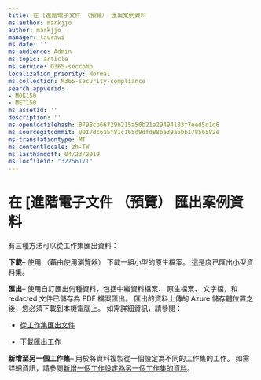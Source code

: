 ```yaml
---
title: 在 [進階電子文件 （預覽） 匯出案例資料
ms.author: markjjo
author: markjjo
manager: laurawi
ms.date: ''
ms.audience: Admin
ms.topic: article
ms.service: O365-seccomp
localization_priority: Normal
ms.collection: M365-security-compliance
search.appverid:
- MOE150
- MET150
ms.assetid: ''
description: ''
ms.openlocfilehash: 0798cb66729b215a50b21a29494183f7eed5d1d6
ms.sourcegitcommit: 0017dc6a5f81c165d9dfd88be39a6bb17856582e
ms.translationtype: MT
ms.contentlocale: zh-TW
ms.lasthandoff: 04/23/2019
ms.locfileid: "32256171"
---
```

# <a name="export-case-data-in-advanced-ediscovery-preview"></a>在 [進階電子文件 （預覽） 匯出案例資料

有三種方法可以從工作集匯出資料：

**下載**– 使用 （藉由使用瀏覽器） 下載一組小型的原生檔案。 這是度已匯出小型資料集。

**匯出**– 使用自訂匯出何種資料，包括中繼資料檔案、 原生檔案、 文字檔，和 redacted 文件已儲存為 PDF 檔案匯出。 匯出的資料上傳的 Azure 儲存體位置之後，您必須下載到本機電腦上。 如需詳細資訊，請參閱： 

   - [從工作集匯出文件](export-documents-from-working-set.md)

   - [下載匯出工作](download-export-jobs.md)

**新增至另一個工作集**– 用於將資料複製從一個設定為不同的工作集的工作。 如需詳細資訊，請參閱[新增一個工作設定為另一個工作集的資料](add-data-to-working-set-from-another-working-set.md)。 
